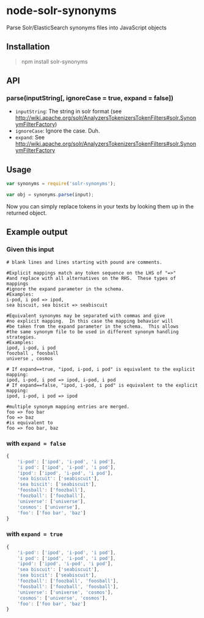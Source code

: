 node-solr-synonyms
==================

Parse Solr/ElasticSearch synonyms files into JavaScript objects

Installation
------------

> npm install solr-synonyms

API
---

### parse(inputString[, ignoreCase = true, expand = false])

* `inputString`: The string in solr format (see http://wiki.apache.org/solr/AnalyzersTokenizersTokenFilters#solr.SynonymFilterFactory)
* `ignoreCase`: Ignore the case. Duh.
* `expand`: See http://wiki.apache.org/solr/AnalyzersTokenizersTokenFilters#solr.SynonymFilterFactory

Usage
-----

```js
var synonyms = require('solr-synonyms');

var obj = synonyms.parse(input);
```

Now you can simply replace tokens in your texts by looking them up in the returned object.

Example output
--------------

### Given this input

```
# blank lines and lines starting with pound are comments.

#Explicit mappings match any token sequence on the LHS of "=>"
#and replace with all alternatives on the RHS.  These types of mappings
#ignore the expand parameter in the schema.
#Examples:
i-pod, i pod => ipod,
sea biscuit, sea biscit => seabiscuit

#Equivalent synonyms may be separated with commas and give
#no explicit mapping.  In this case the mapping behavior will
#be taken from the expand parameter in the schema.  This allows
#the same synonym file to be used in different synonym handling strategies.
#Examples:
ipod, i-pod, i pod
foozball , foosball
universe , cosmos

# If expand==true, "ipod, i-pod, i pod" is equivalent to the explicit mapping:
ipod, i-pod, i pod => ipod, i-pod, i pod
# If expand==false, "ipod, i-pod, i pod" is equivalent to the explicit mapping:
ipod, i-pod, i pod => ipod

#multiple synonym mapping entries are merged.
foo => foo bar
foo => baz
#is equivalent to
foo => foo bar, baz
```

### with `expand = false`

```js
{
	'i-pod': ['ipod', 'i-pod', 'i pod'],
	'i pod': ['ipod', 'i-pod', 'i pod'],
	'ipod': ['ipod', 'i-pod', 'i pod'],
	'sea biscuit': ['seabiscuit'],
	'sea biscit': ['seabiscuit'],
	'foosball': ['foozball'],
	'foozball': ['foozball'],
	'universe': ['universe'],
	'cosmos': ['universe'],
	'foo': ['foo bar', 'baz']
}
```

### with `expand = true`

```js
{
	'i-pod': ['ipod', 'i-pod', 'i pod'],
	'i pod': ['ipod', 'i-pod', 'i pod'],
	'ipod': ['ipod', 'i-pod', 'i pod'],
	'sea biscuit': ['seabiscuit'],
	'sea biscit': ['seabiscuit'],
	'foozball': ['foozball', 'foosball'],
	'foosball': ['foozball', 'foosball'],
	'universe': ['universe', 'cosmos'],
	'cosmos': ['universe', 'cosmos'],
	'foo': ['foo bar', 'baz']
}
```